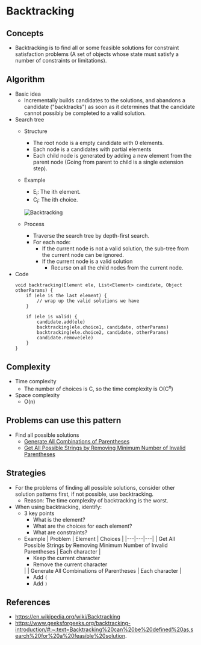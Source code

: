 # Backtracking

## Concepts
- Backtracking is to find all or some feasible solutions for constraint satisfaction problems (A set of objects whose state must satisfy a number of constraints or limitations).

## Algorithm
- Basic idea
   - Incrementally builds candidates to the solutions, and abandons a candidate ("backtracks") as soon as it determines that the candidate cannot possibly be completed to a valid solution.
- Search tree
   - Structure
      - The root node is a empty candidate with 0 elements.
      - Each node is a candidates with partial elements 
      - Each child node is generated by adding a new element from the parent node (Going from parent to child is a single extension step).
   - Example
      - E<sub>i</sub>: The ith element.
      - C<sub>i</sub>: The ith choice.
   
     ![Backtracking](https://user-images.githubusercontent.com/8989447/117559094-a6a21380-b03f-11eb-9cd0-7e7c90a45b90.png)
   - Process
      - Traverse the search tree by depth-first search.
      - For each node:
         - If the current node is not a valid solution, the sub-tree from the current node can be ignored.
         - If the current node is a valid solution
            - Recurse on all the child nodes from the current node.
- Code
  ```
  void backtracking(Element ele, List<Element> candidate, Object otherParams) {
      if (ele is the last element) {
          // wrap up the valid solutions we have
      } 
      
      if (ele is valid) {
          candidate.add(ele)
          backtracking(ele.choice1, candidate, otherParams)
          backtracking(ele.choice2, candidate, otherParams)
          candidate.remove(ele)
      }
  }
  ```

## Complexity
- Time complexity
   - The number of choices is C, so the time complexity is O(C<sup>n</sup>)
- Space complexity
   - O(n)

## Problems can use this pattern
- Find all possible solutions
   - [Generate All Combinations of Parentheses]()
   - [Get All Possible Strings by Removing Minimum Number of Invalid Parentheses]()

## Strategies
- For the problems of finding all possible solutions, consider other solution patterns first, if not possible, use backtracking.
   - Reason: The time complexity of backtracking is the worst.
- When using backtracking, identify:
   - 3 key points
      - What is the element?
      - What are the choices for each element?
      - What are constraints?
   - Example
     | Problem | Element | Choices |
     |---|---|---|
     | Get All Possible Strings by Removing Minimum Number of Invalid Parentheses | Each character | <ul><li>Keep the current character<li>Remove the current character</ul> |
     | Generate All Combinations of Parentheses | Each character | <ul><li>Add `(`<li>Add `)`</ul>

## References
- https://en.wikipedia.org/wiki/Backtracking
- https://www.geeksforgeeks.org/backtracking-introduction/#:~:text=Backtracking%20can%20be%20defined%20as,search%20for%20a%20feasible%20solution.
